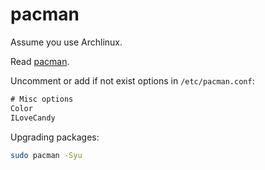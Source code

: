 # pacman

Assume you use Archlinux.

Read [pacman](https://wiki.archlinux.org/index.php/pacman).

Uncomment or add if not exist options in `/etc/pacman.conf`:

```txt
# Misc options
Color
ILoveCandy
```

Upgrading packages:

```sh
sudo pacman -Syu
```
